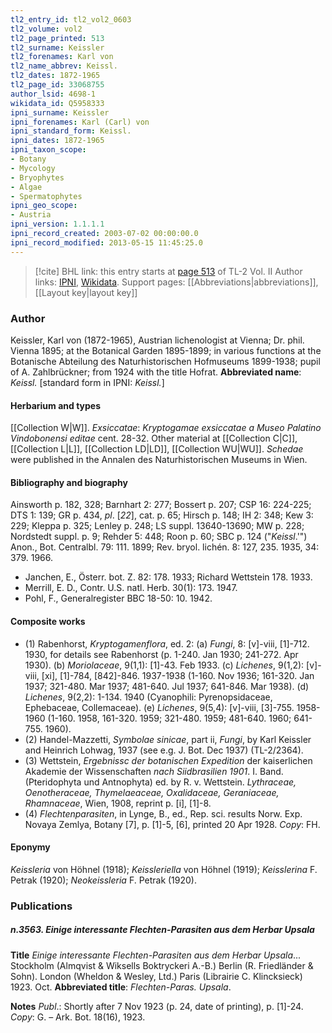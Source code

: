 ```yaml
---
tl2_entry_id: tl2_vol2_0603
tl2_volume: vol2
tl2_page_printed: 513
tl2_surname: Keissler
tl2_forenames: Karl von
tl2_name_abbrev: Keissl.
tl2_dates: 1872-1965
tl2_page_id: 33068755
author_lsid: 4698-1
wikidata_id: Q5958333
ipni_surname: Keissler
ipni_forenames: Karl (Carl) von
ipni_standard_form: Keissl.
ipni_dates: 1872-1965
ipni_taxon_scope: 
- Botany
- Mycology
- Bryophytes
- Algae
- Spermatophytes
ipni_geo_scope: 
- Austria
ipni_version: 1.1.1.1
ipni_record_created: 2003-07-02 00:00:00.0
ipni_record_modified: 2013-05-15 11:45:25.0
---
```


> [!cite] BHL link: this entry starts at [page 513](https://www.biodiversitylibrary.org/page/33068755) of TL-2 Vol. II
> Author links: [IPNI](https://www.ipni.org/a/4698-1), [Wikidata](https://www.wikidata.org/wiki/Q5958333). Support pages: [[Abbreviations|abbreviations]], [[Layout key|layout key]]

### Author

Keissler, Karl von (1872-1965), Austrian lichenologist at Vienna; Dr. phil. Vienna 1895; at the Botanical Garden 1895-1899; in various functions at the Botanische Abteilung des Naturhistorischen Hofmuseums 1899-1938; pupil of A. Zahlbrückner; from 1924 with the title Hofrat. 
**Abbreviated name**: *Keissl.* \[standard form in IPNI: *Keissl.*\]

#### Herbarium and types

[[Collection W|W]].
*Exsiccatae*: *Kryptogamae exsiccatae a Museo Palatino Vindobonensi editae* cent. 28-32. Other material at [[Collection C|C]], [[Collection L|L]], [[Collection LD|LD]], [[Collection WU|WU]]. *Schedae* were published in the Annalen des Naturhistorischen Museums in Wien.

#### Bibliography and biography

Ainsworth p. 182, 328; Barnhart 2: 277; Bossert p. 207; CSP 16: 224-225; DTS 1: 139; GR p. 434, *pl*. \[*22*\], cat. p. 65; Hirsch p. 148; IH 2: 348; Kew 3: 229; Kleppa p. 325; Lenley p. 248; LS suppl. 13640-13690; MW p. 228; Nordstedt suppl. p. 9; Rehder 5: 448; Roon p. 60; SBC p. 124 ("*Keissl*.'") Anon., Bot. Centralbl. 79: 111. 1899; Rev. bryol. lichén. 8: 127, 235. 1935, 34: 379. 1966.
- Janchen, E., Österr. bot. Z. 82: 178. 1933; Richard Wettstein 178. 1933.
- Merrill, E. D., Contr. U.S. natl. Herb. 30(1): 173. 1947.
- Pohl, F., Generalregister BBC 18-50: 10. 1942.

#### Composite works

- (1) Rabenhorst, *Kryptogamenflora*, ed. 2:
(a) *Fungi*, 8: \[v\]-viii, \[1\]-712. 1930, for details see Rabenhorst (p. 1-240. Jan 1930; 241-272. Apr 1930).
(b) *Moriolaceae*, 9(1,1): \[1\]-43. Feb 1933.
(c) *Lichenes*, 9(1,2): \[v\]-viii, \[xi\], \[1\]-784, \[842\]-846. 1937-1938 (1-160. Nov 1936; 161-320. Jan 1937; 321-480. Mar 1937; 481-640. Jul 1937; 641-846. Mar 1938).
(d) *Lichenes*, 9(2,2): 1-134. 1940 (Cyanophili: Pyrenopsidaceae, Ephebaceae, Collemaceae).
(e) *Lichenes*, 9(5,4): \[v\]-viii, \[3\]-755. 1958-1960 (1-160. 1958, 161-320. 1959; 321-480. 1959; 481-640. 1960; 641-755. 1960).
- (2) Handel-Mazzetti, *Symbolae sinicae*, part ii, *Fungi*, by Karl Keissler and Heinrich Lohwag, 1937 (see e.g. J. Bot. Dec 1937) (TL-2/2364).
- (3) Wettstein, *Ergebnissc der botanischen Expedition* der kaiserlichen Akademie der Wissenschaften *nach Siidbrasilien 1901*. I. Band. (Pteridophyta und Antnophyta) ed. by R. v. Wettstein. *Lythraceae, Oenotheraceae, Thymelaeaceae, Oxalidaceae, Geraniaceae, Rhamnaceae*, Wien, 1908, reprint p. \[i\], \[1\]-8.
- (4) *Flechtenparasiten*, in Lynge, B., ed., Rep. sci. results Norw. Exp. Novaya Zemlya, Botany \[7\], p. \[1\]-5, \[6\], printed 20 Apr 1928. *Copy*: FH.

#### Eponymy

*Keissleria* von Höhnel (1918); *Keissleriella* von Höhnel (1919); *Keisslerina* F. Petrak (1920); *Neokeissleria* F. Petrak (1920).

### Publications

##### n.3563. Einige interessante Flechten-Parasiten aus dem Herbar Upsala

**Title**
*Einige interessante Flechten-Parasiten aus dem Herbar Upsala*... Stockholm (Almqvist & Wiksells Boktryckeri A.-B.) Berlin (R. Friedländer & Sohn). London (Wheldon & Wesley, Ltd.) Paris (Librairie C. Klincksieck) 1923. Oct.
**Abbreviated title**: *Flechten-Paras. Upsala*.

**Notes**
*Publ*.: Shortly after 7 Nov 1923 (p. 24, date of printing), p. \[1\]-24. *Copy*: G. – Ark. Bot. 18(16), 1923.

